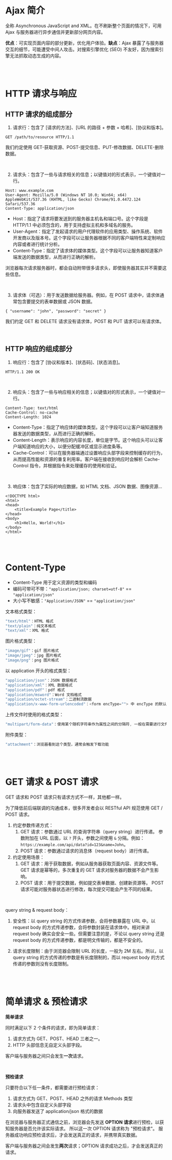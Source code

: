 # Ajax 简介

全称 Asynchronous JavaScript and XML。在不刷新整个页面的情况下，可用 Ajax 与服务器进行异步通信并更新部分网页内容。

**优点**：可实现页面内容的部分更新，优化用户体验。**缺点**：Ajax 暴露了与服务器交互的细节，可能遭受中间人攻击。对搜索引擎优化 (SEO) 不友好，因为搜索引擎无法抓取动态生成的内容。

<br><br>

# HTTP 请求与响应

## HTTP 请求的组成部分

1. 请求行：包含了 [请求的方法]、[URL 的路径 + 参数 + 哈希]、[协议和版本]。

```
GET /path/to/resource HTTP/1.1
```

我们约定使用 GET-获取资源、POST-提交信息、PUT-修改数据、DELETE-删除数据。

<br>

2. 请求头：包含了一些与请求相关的信息；以键值对的形式表示，一个键值对一行。

```
Host: www.example.com
User-Agent: Mozilla/5.0 (Windows NT 10.0; Win64; x64) AppleWebKit/537.36 (KHTML, like Gecko) Chrome/91.0.4472.124 Safari/537.36
Content-Type: application/json
```

-   Host：指定了请求将要发送到的服务器主机名和端口号。这个字段是 HTTP/1.1 中必须包含的，用于支持虚拟主机和多域名的服务。
-   User-Agent：指定了发起请求的用户代理软件的应用类型、操作系统、软件开发商以及版本号。这个字段可以让服务器根据不同的客户端特性来定制响应内容或者进行统计分析。
-   Content-Type：指定了请求体的媒体类型。这个字段可以让服务器知道客户端发送的数据类型，从而进行正确的解析。

浏览器每次请求服务器时，都会自动附带很多请求头，即使服务器其实并不需要这些信息。

<br>

3. 请求体（可选）：用于发送数据给服务器。例如，在 POST 请求中，请求体通常包含要提交的表单数据或 JSON 数据。

```
{ "username": "john", "password": "secret" }
```

我们约定 GET 和 DELETE 请求没有请求体，POST 和 PUT 请求可以有请求体。

<br>

## HTTP 响应的组成部分

1. 响应行：包含了 [协议和版本]、[状态码]、[状态消息]。

```
HTTP/1.1 200 OK
```

<br>

2. 响应头：包含了一些与响应相关的信息；以键值对的形式表示，一个键值对一行。

```
Content-Type: text/html
Cache-Control: no-cache
Content-Length: 1024
```

-   Content-Type：指定了响应体的媒体类型。这个字段可以让客户端知道服务器发送的数据类型，从而进行正确的解析。
-   Content-Length：表示响应的内容长度，单位是字节。这个响应头可以让客户端知道响应的大小，以便分配缓冲区或显示进度条等。
-   Cache-Control：可以在服务器端通过设置响应头部字段来控制缓存的行为，从而提高性能和资源的重复利用率。客户端在接收到响应时会解析 Cache-Control 指令，并根据指令来处理缓存的使用和验证。

<br>

3. 响应体：包含了实际的响应数据，如 HTML 文档、JSON 数据、图像资源...

```
<!DOCTYPE html>
<html>
<head>
    <title>Example Page</title>
</head>
<body>
    <h1>Hello, World!</h1>
</body>
</html>
```

<br><br>

# Content-Type

-   Content-Type 用于定义资源的类型和编码
-   编码可带可不带：`"application/json; charset=utf-8"` == `"application/json"`
-   大小写不敏感：`"Application/JSON"` == `"application/json"`

文本格式类型：

```js
"text/html"：HTML 格式
"text/plain"：纯文本格式
"text/xml"：XML 格式
```

图片格式类型：

```js
"image/gif"：gif 图片格式
"image/jpeg"：jpg 图片格式
"image/png"：png 图片格式
```

以 application 开头的格式类型：

```js
"application/json"：JSON 数据格式
"application/xml"：XML 数据格式
"application/pdf"：pdf 格式
"application/msword"：Word 文档格式
"application/octet-stream"：二进制流数据
"application/x-www-form-urlencoded"：<form encType=""> 中 encType 的默认值, 数据会以 k0=v0&k1=v1... 的形式传输
```

上传文件时使用的格式类型：

```js
"multipart/form-data"：使用某个随机字符串作为属性之间的分隔符, 一般在需要进行文件上传时使用
```

附件类型：

```js
"attachment"：浏览器看到这个类型，通常会触发下载功能
```

<br><br>

# GET 请求 & POST 请求

GET 请求和 POST 请求只有请求方式不一样，其他都一样。

为了降低前后端联调的沟通成本，很多开发者会以 RESTful API 规范使用 GET / POST 请求。

1.  约定参数传递方式：
    1.  GET 请求：参数通过 URL 的查询字符串（query string）进行传递。
        参数附加在 URL 后面，以 `?` 开头，参数之间使用 `&` 分隔。例如：`https://example.com/api/data?id=123&name=John`。
    2.  POST 请求：参数通过请求的消息体（request body）进行传递。
2.  约定使用场景：
    1.  GET 请求：用于获取数据，例如从服务器获取页面内容、资源文件等。
        GET 请求是幂等的，多次重复的 GET 请求对服务器的数据不会产生影响。
    2.  POST 请求：用于提交数据，例如提交表单数据、创建新资源等。
        POST 请求可能对服务器状态进行修改，每次提交可能会产生不同的结果。

<br>

query string & request body：

1. 安全性：以 query string 的方式传递参数，会将参数暴露在 URL 中。以 request body 的方式传递参数，会将参数封装在请求体中。相对来讲 request body 确实会安全一些。但需要注意的是，不论以 query string 还是 request body 的方式传递参数，都是明文传输的，都是不安全的。

2. 请求长度限制：由于浏览器会限制 URL 的长度，一般为 2M 左右。所以，以 query string 的方式传递的参数是有长度限制的，而以 request body 的方式传递的参数则没有长度限制。

<br><br>

# 简单请求 & 预检请求

**简单请求**

同时满足以下 2 个条件的请求，即为简单请求：

1.  请求方式为 GET、POST、HEAD 三者之一。
2.  HTTP 头部信息无自定义头部字段。

客户端与服务器之间只会发生**一次**请求。

<br>

**预检请求**

只要符合以下任一条件，都需要进行预检请求：

1.  请求方式为 GET、POST、HEAD 之外的请求 Methods 类型
2.  请求头中包含自定义头部字段
3.  向服务器发送了 application/json 格式的数据

在浏览器与服务器正式通信之前，浏览器会先发送 **OPTION 请求**进行预检，以获知服务器是否允许该实际请求。
所以这一次 OPTION 请求称为 "预检请求"。
服务器成功响应预检请求后，才会发送真正的请求，并携带真实数据。

客户端与服务器之间会发生**两次**请求；OPTION 请求成功之后，才会发送真正的请求。

<br>
